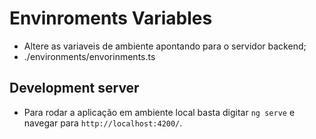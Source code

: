 # Envinroments Variables

- Altere as variaveis de ambiente apontando para o servidor backend;
- ./environments/envorinments.ts

## Development server

- Para rodar a aplicação em ambiente local basta digitar `ng serve` e navegar para `http://localhost:4200/`.
